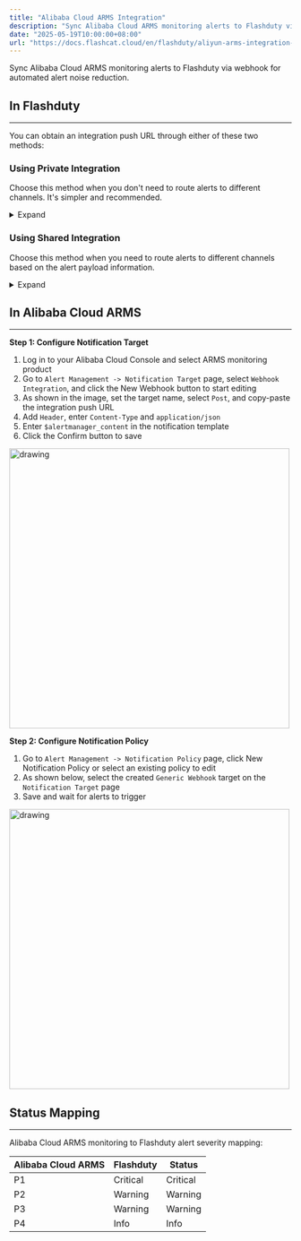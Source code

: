 ```yaml
---
title: "Alibaba Cloud ARMS Integration"
description: "Sync Alibaba Cloud ARMS monitoring alerts to Flashduty via webhook for automated alert noise reduction"
date: "2025-05-19T10:00:00+08:00"
url: "https://docs.flashcat.cloud/en/flashduty/aliyun-arms-integration-guide"
---
```


Sync Alibaba Cloud ARMS monitoring alerts to Flashduty via webhook for automated alert noise reduction.

<div class="hide">

## In Flashduty
---
You can obtain an integration push URL through either of these two methods:

### Using Private Integration

Choose this method when you don't need to route alerts to different channels. It's simpler and recommended.

<details>
  <summary>Expand</summary>
  
  1. Go to the Flashduty console, select **Channel**, and enter a specific channel's details page
  2. Select the **Integration** tab, click **Add Integration** to enter the integration page
  3. Choose **Alibaba Cloud ARMS** integration and click **Save** to generate a card
  4. Click the generated card to view the **push URL**, copy it for later use, and you're done
  
</details>

### Using Shared Integration

Choose this method when you need to route alerts to different channels based on the alert payload information.

<details>
  <summary>Expand</summary>
  
  1. Go to the Flashduty console, select **Integration Center=>Alerts** to enter the integration selection page
  2. Select **Alibaba Cloud ARMS** integration:
        - **Integration Name**: Define a name for this integration
  3. Configure the default route and select the corresponding channel (after the integration is created, you can go to `Route` to configure more routing rules)
  4. Click **Save** and copy the newly generated **push URL** for later use
  5. Done
  
</details>
</div>

## In Alibaba Cloud ARMS 
---
**Step 1: Configure Notification Target**

<div class="md-block">

1. Log in to your Alibaba Cloud Console and select ARMS monitoring product
2. Go to `Alert Management -> Notification Target` page, select `Webhook Integration`, and click the New Webhook button to start editing
3. As shown in the image, set the target name, select `Post`, and copy-paste the integration push URL
4. Add `Header`, enter `Content-Type` and `application/json`
5. Enter `$alertmanager_content` in the notification template
6. Click the Confirm button to save

<img src="https://download.flashcat.cloud/flashduty/doc/en/aliyun/arms-1.png" alt="drawing" width="500"/>


**Step 2: Configure Notification Policy**

1. Go to `Alert Management -> Notification Policy` page, click New Notification Policy or select an existing policy to edit
2. As shown below, select the created `Generic Webhook` target on the `Notification Target` page
3. Save and wait for alerts to trigger

<img src="https://download.flashcat.cloud/flashduty/doc/en/aliyun/arms-2.png" alt="drawing" width="500"/>

</div>

## Status Mapping
---
<div class="md-block">
  
Alibaba Cloud ARMS monitoring to Flashduty alert severity mapping:

| Alibaba Cloud ARMS | Flashduty | Status |
| ------------ | -------- | ---- |
| P1     | Critical | Critical |
| P2     | Warning  | Warning |
| P3     | Warning  | Warning |
| P4     | Info     | Info |

</div>
